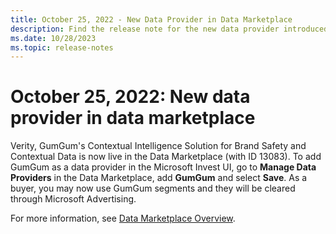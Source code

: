 ```yaml
---
title: October 25, 2022 - New Data Provider in Data Marketplace
description: Find the release note for the new data provider introduced in the data marketplace - GumGum.
ms.date: 10/28/2023
ms.topic: release-notes
---
```


# October 25, 2022: New data provider in data marketplace

Verity, GumGum's Contextual Intelligence Solution for Brand Safety and Contextual Data is now live in the Data Marketplace (with ID 13083). To add GumGum as a data provider in the Microsoft Invest UI, go to **Manage Data Providers** in the Data Marketplace, add **GumGum** and select **Save**. As a buyer, you may now use GumGum segments and they will be cleared through Microsoft Advertising.

For more information, see [Data Marketplace Overview](data-marketplace-overview.md).
